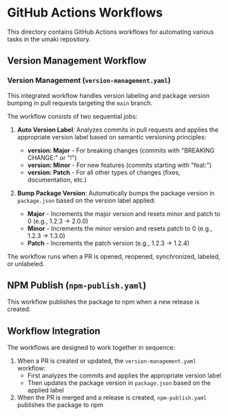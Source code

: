# GitHub Actions Workflows

This directory contains GitHub Actions workflows for automating various tasks in the umaki repository.

## Version Management Workflow

### Version Management (`version-management.yaml`)

This integrated workflow handles version labeling and package version bumping in pull requests targeting the `main` branch.

The workflow consists of two sequential jobs:

1. **Auto Version Label**: Analyzes commits in pull requests and applies the appropriate version label based on semantic versioning principles:
   - **version: Major** - For breaking changes (commits with "BREAKING CHANGE:" or "!")
   - **version: Minor** - For new features (commits starting with "feat:")
   - **version: Patch** - For all other types of changes (fixes, documentation, etc.)

2. **Bump Package Version**: Automatically bumps the package version in `package.json` based on the version label applied:
   - **Major** - Increments the major version and resets minor and patch to 0 (e.g., 1.2.3 → 2.0.0)
   - **Minor** - Increments the minor version and resets patch to 0 (e.g., 1.2.3 → 1.3.0)
   - **Patch** - Increments the patch version (e.g., 1.2.3 → 1.2.4)

The workflow runs when a PR is opened, reopened, synchronized, labeled, or unlabeled.

## NPM Publish (`npm-publish.yaml`)

This workflow publishes the package to npm when a new release is created.

## Workflow Integration

The workflows are designed to work together in sequence:

1. When a PR is created or updated, the `version-management.yaml` workflow:
   - First analyzes the commits and applies the appropriate version label
   - Then updates the package version in `package.json` based on the applied label
2. When the PR is merged and a release is created, `npm-publish.yaml` publishes the package to npm